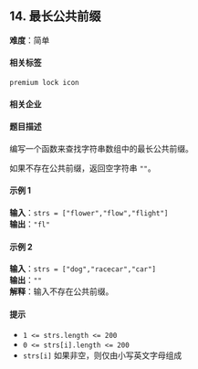 ## 14. 最长公共前缀  
**难度**：简单  

#### 相关标签  
`premium lock icon`  

#### 相关企业  

#### 题目描述  
编写一个函数来查找字符串数组中的最长公共前缀。  

如果不存在公共前缀，返回空字符串 `""`。  

#### 示例 1  

**输入**：`strs = ["flower","flow","flight"]`  
**输出**：`"fl"`  

#### 示例 2  

**输入**：`strs = ["dog","racecar","car"]`  
**输出**：`""`  
**解释**：输入不存在公共前缀。  

#### 提示  
- `1 <= strs.length <= 200`  
- `0 <= strs[i].length <= 200`  
- `strs[i]` 如果非空，则仅由小写英文字母组成